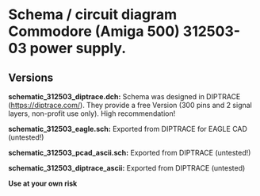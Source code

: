 # Schema / circuit diagram Commodore (Amiga 500) 312503-03 power supply.

## Versions

**schematic_312503_diptrace.dch:** Schema was designed in DIPTRACE (https://diptrace.com/). They provide a free Version (300 pins and 2 signal layers, non-profit use only). High recommendation!

**schematic_312503_eagle.sch:** Exported from DIPTRACE for EAGLE CAD (untested!)

**schematic_312503_pcad_ascii.sch:** Exported from DIPTRACE (untested!)

**schematic_312503_diptrace_ascii:** Exported from DIPTRACE (untested)


**Use at your own risk**
